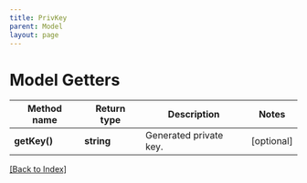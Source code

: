 ```yaml
---
title: PrivKey
parent: Model
layout: page
---
```


# Model Getters

Method name | Return type | Description | Notes
------------ | ------------- | ------------- | -------------
**getKey()** | **string** | Generated private key. | [optional]

[[Back to Index]](../index.md)
